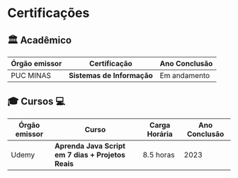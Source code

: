 # Certificações

## 🏛 Acadêmico 

| Órgão emissor          | Certificação                                                      | Ano Conclusão              |
| ---------------------- | ----------------------------------------------------------------- | -------------------------- |
| PUC MINAS              | **Sistemas de Informação**                                        | Em andamento               |


## 🎓 Cursos ‍💻 

| Órgão emissor     | Curso                                                   | Carga Horária              | Ano Conclusão   |
| ------------------| ------------------------------------------------------- | -------------------------- | -----------     |                     
| Udemy             | **Aprenda Java Script em 7 dias + Projetos Reais**      | 8.5 horas                  | 2023            |



